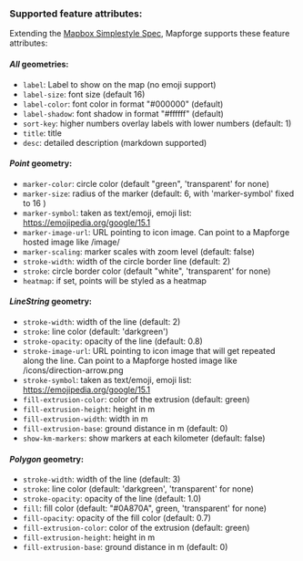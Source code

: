 ### Supported feature attributes:

Extending the [Mapbox Simplestyle Spec](https://github.com/mapbox/simplestyle-spec/tree/master/1.1.0), Mapforge supports these feature attributes:

#### *All* geometries:

* `label`: Label to show on the map (no emoji support)
* `label-size`: font size (default 16)
* `label-color`: font color in format "#000000" (default)
* `label-shadow`: font shadow in format "#ffffff" (default)
* `sort-key`: higher numbers overlay labels with lower numbers (default: 1)
* `title`: title
* `desc`: detailed description (markdown supported)

#### *Point* geometry:

* `marker-color`: circle color (default "green", 'transparent' for none)
* `marker-size`: radius of the marker (default: 6, with 'marker-symbol' fixed to 16 )
* `marker-symbol`: taken as text/emoji, emoji list: https://emojipedia.org/google/15.1
* `marker-image-url`: URL pointing to icon image. Can point to a Mapforge hosted image like /image/<id>
* `marker-scaling`: marker scales with zoom level (default: false)
* `stroke-width`: width of the circle border line (default: 2)
* `stroke`: circle border color (default "white", 'transparent' for none)
* `heatmap`: if set, points will be styled as a heatmap

#### *LineString* geometry:

* `stroke-width`: width of the line (default: 2)
* `stroke`: line color (default: 'darkgreen')
* `stroke-opacity`: opacity of the line (default: 0.8)
* `stroke-image-url`: URL pointing to icon image that will get repeated along the line. Can point to a Mapforge hosted image like /icons/direction-arrow.png
* `stroke-symbol`: taken as text/emoji, emoji list: https://emojipedia.org/google/15.1
* `fill-extrusion-color`: color of the extrusion (default: green)
* `fill-extrusion-height`: height in m
* `fill-extrusion-width`: width in m
* `fill-extrusion-base`: ground distance in m (default: 0)
* `show-km-markers`: show markers at each kilometer (default: false)

#### *Polygon* geometry:

* `stroke-width`: width of the line (default: 3)
* `stroke`: line color (default: 'darkgreen', 'transparent' for none)
* `stroke-opacity`: opacity of the line (default: 1.0)
* `fill`: fill color (default: "#0A870A", green, 'transparent' for none)
* `fill-opacity`: opacity of the fill color (default: 0.7)
* `fill-extrusion-color`: color of the extrusion (default: green)
* `fill-extrusion-height`: height in m
* `fill-extrusion-base`: ground distance in m (default: 0)
